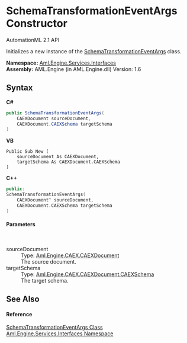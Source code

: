 # SchemaTransformationEventArgs Constructor 
AutomationML 2.1 API 

Initializes a new instance of the <a href="T_Aml_Engine_Services_Interfaces_SchemaTransformationEventArgs">SchemaTransformationEventArgs</a> class.

**Namespace:**&nbsp;<a href="N_Aml_Engine_Services_Interfaces">Aml.Engine.Services.Interfaces</a><br />**Assembly:**&nbsp;AML.Engine (in AML.Engine.dll) Version: 1.6

## Syntax

**C#**<br />
``` C#
public SchemaTransformationEventArgs(
	CAEXDocument sourceDocument,
	CAEXDocument.CAEXSchema targetSchema
)
```

**VB**<br />
``` VB
Public Sub New ( 
	sourceDocument As CAEXDocument,
	targetSchema As CAEXDocument.CAEXSchema
)
```

**C++**<br />
``` C++
public:
SchemaTransformationEventArgs(
	CAEXDocument^ sourceDocument, 
	CAEXDocument.CAEXSchema targetSchema
)
```


#### Parameters
&nbsp;<dl><dt>sourceDocument</dt><dd>Type: <a href="T_Aml_Engine_CAEX_CAEXDocument">Aml.Engine.CAEX.CAEXDocument</a><br />The source document.</dd><dt>targetSchema</dt><dd>Type: <a href="T_Aml_Engine_CAEX_CAEXDocument_CAEXSchema">Aml.Engine.CAEX.CAEXDocument.CAEXSchema</a><br />The target schema.</dd></dl>

## See Also


#### Reference
<a href="T_Aml_Engine_Services_Interfaces_SchemaTransformationEventArgs">SchemaTransformationEventArgs Class</a><br /><a href="N_Aml_Engine_Services_Interfaces">Aml.Engine.Services.Interfaces Namespace</a><br />